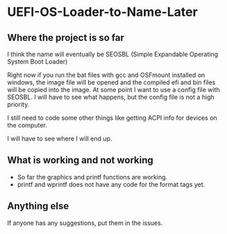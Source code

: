 # UEFI-OS-Loader-to-Name-Later

<h2>Where the project is so far</h2> 
I think the name will eventually be SEOSBL (Simple Expandable Operating System Boot Loader)

Right now if you run the bat files with gcc and OSFmount installed on windows, the image file will be opened
and the compiled efi and bin files will be copied into the image. At some point I want to use a config file with SEOSBL.
I will have to see what happens, but the config file is not a high priority. 

I still need to code some other things like getting ACPI info for devices on the computer. 

I will have to see where I will end up.

<h2>What is working and not working</h2>
<ul>
  <li>So far the graphics and printf functions are working.</li>
  <li>printf and wprintf does not have any code for the format tags yet.</li>
</ul>
  
<h2>Anything else</h2>
If anyone has any suggestions, put them in the issues. 
